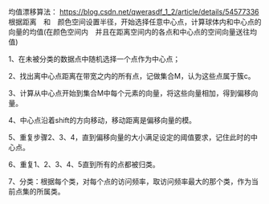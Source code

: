均值漂移算法：
https://blog.csdn.net/qwerasdf_1_2/article/details/54577336
根据距离　和　颜色空间设置半径，开始选择任意中心点，计算球体内和中心点的向量的均值(在颜色空间内　并且在距离空间内的各点和中心点的空间向量送往均值)





1、在未被分类的数据点中随机选择一个点作为中心点；

2、找出离中心点距离在带宽之内的所有点，记做集合M，认为这些点属于簇c。

3、计算从中心点开始到集合M中每个元素的向量，将这些向量相加，得到偏移向量。

4、中心点沿着shift的方向移动，移动距离是偏移向量的模。

5、重复步骤2、3、4，直到偏移向量的大小满足设定的阈值要求，记住此时的中心点。

6、重复1、2、3、4、5直到所有的点都被归类。

7、分类：根据每个类，对每个点的访问频率，取访问频率最大的那个类，作为当前点集的所属类。

